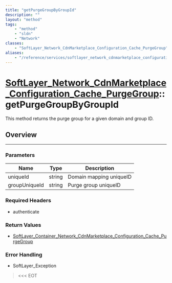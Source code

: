 ```yaml
---
title: "getPurgeGroupByGroupId"
description: ""
layout: "method"
tags:
    - "method"
    - "sldn"
    - "Network"
classes:
    - "SoftLayer_Network_CdnMarketplace_Configuration_Cache_PurgeGroup"
aliases:
    - "/reference/services/softlayer_network_cdnmarketplace_configuration_cache_purgegroup/getPurgeGroupByGroupId"
---
```

# [SoftLayer_Network_CdnMarketplace_Configuration_Cache_PurgeGroup](/reference/services/SoftLayer_Network_CdnMarketplace_Configuration_Cache_PurgeGroup)::getPurgeGroupByGroupId

This method returns the purge group for a given domain and group ID. 


## Overview 


-----

### Parameters 
|Name | Type | Description |
| --- | --- | --- |
|uniqueId| string| Domain mapping uniqueID|
|groupUniqueId| string| Purge group uniqueID|


### Required Headers
* authenticate


### Return Values
* <a href='/reference/datatypes/SoftLayer_Container_Network_CdnMarketplace_Configuration_Cache_PurgeGroup'>SoftLayer_Container_Network_CdnMarketplace_Configuration_Cache_PurgeGroup </a>



### Error Handling

* SoftLayer_Exception 

> <<< EOT 



